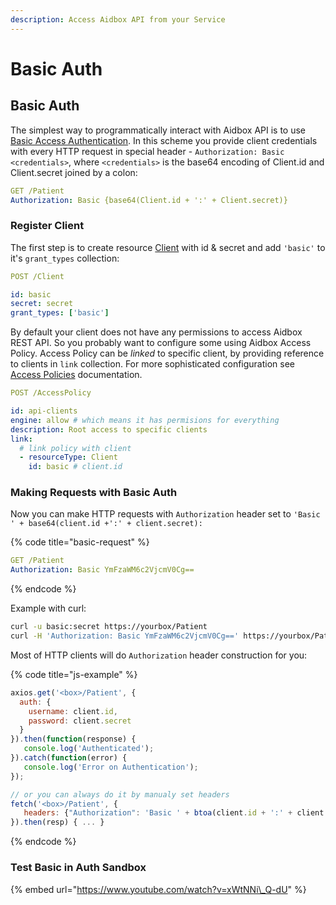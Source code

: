 ```yaml
---
description: Access Aidbox API from your Service
---
```


# Basic Auth

## Basic Auth

The simplest way to programmatically interact with  Aidbox API is to use [Basic Access Authentication](https://tools.ietf.org/html/rfc7617). In this scheme you provide client credentials with every HTTP request in special header  - `Authorization: Basic <credentials>`,  where `<credentials>` is the base64 encoding of Client.id and Client.secret joined by a colon:

```yaml
GET /Patient
Authorization: Basic {base64(Client.id + ':' + Client.secret)}
```

### Register Client

The first step is to create resource [Client](resources/client.md) with id & secret and add `'basic'` to it's `grant_types` collection:

```yaml
POST /Client

id: basic
secret: secret
grant_types: ['basic']
```

By default your client does not have any permissions to access Aidbox REST API. So you probably want to configure some using Aidbox Access Policy. Access Policy can be _linked_ to specific client, by providing reference to clients in `link` collection. For more sophisticated configuration see [Access Policies](../security/access-control.md) documentation. 

```yaml
POST /AccessPolicy

id: api-clients
engine: allow # which means it has permisions for everything
description: Root access to specific clients
link:
  # link policy with client
  - resourceType: Client
    id: basic # client.id 

```

### Making Requests with Basic Auth

Now you can make HTTP requests with `Authorization` header set to `'Basic ' + base64(client.id +':' + client.secret):`

{% code title="basic-request" %}
```yaml
GET /Patient
Authorization: Basic YmFzaWM6c2VjcmV0Cg==
```
{% endcode %}

Example with curl:

```bash
curl -u basic:secret https://yourbox/Patient
curl -H 'Authorization: Basic YmFzaWM6c2VjcmV0Cg==' https://yourbox/Patient
```

Most of HTTP clients will do `Authorization` header construction for you:

{% code title="js-example" %}
```javascript
axios.get('<box>/Patient', {
  auth: {
    username: client.id,
    password: client.secret
  }
}).then(function(response) {
   console.log('Authenticated');
}).catch(function(error) {
   console.log('Error on Authentication');
});

// or you can always do it by manualy set headers
fetch('<box>/Patient', {
   headers: {"Authorization": 'Basic ' + btoa(client.id + ':' + client.secret)}
}).then(resp) { ... }

```
{% endcode %}

### Test Basic in Auth Sandbox

{% embed url="https://www.youtube.com/watch?v=xWtNNi\_Q-dU" %}




